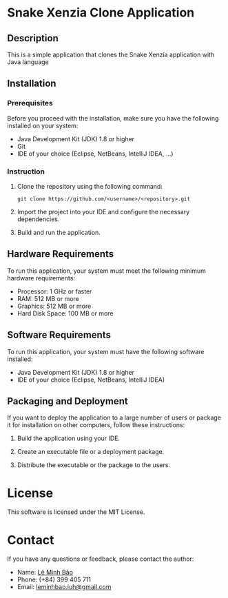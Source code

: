 # Snake Xenzia Clone Application

## Description

This is a simple application that clones the Snake Xenzia application with Java language

## Installation

### Prerequisites

Before you proceed with the installation, make sure you have the following installed on your system:

- Java Development Kit (JDK) 1.8 or higher
- Git
- IDE of your choice (Eclipse, NetBeans, IntelliJ IDEA, ...)

### Instruction

1. Clone the repository using the following command:

   ```
   git clone https://github.com/<username>/<repository>.git
   ```

2. Import the project into your IDE and configure the necessary dependencies.

3. Build and run the application.

## Hardware Requirements

To run this application, your system must meet the following minimum hardware requirements:

- Processor: 1 GHz or faster
- RAM: 512 MB or more
- Graphics: 512 MB or more
- Hard Disk Space: 100 MB or more

## Software Requirements

To run this application, your system must have the following software installed:

- Java Development Kit (JDK) 1.8 or higher
- IDE of your choice (Eclipse, NetBeans, IntelliJ IDEA)

## Packaging and Deployment

If you want to deploy the application to a large number of users or package it for installation on other computers,
follow these instructions:

1. Build the application using your IDE.

2. Create an executable file or a deployment package.

3. Distribute the executable or the package to the users.

# License

This software is licensed under the MIT License.

# Contact

If you have any questions or feedback, please contact the author:

- Name: [Lê Minh Bảo](https://www.facebook.com/lmbao.Broseidon308)
- Phone: (+84) 399 405 711
- Email: leminhbao.iuh@gmail.com
